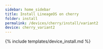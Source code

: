 ```yaml
---
sidebar: home_sidebar
title: Install LineageOS on cherry
folder: install
permalink: /devices/cherry/install/variant2
device: cherry_variant2
---
```

{% include templates/device_install.md %}
